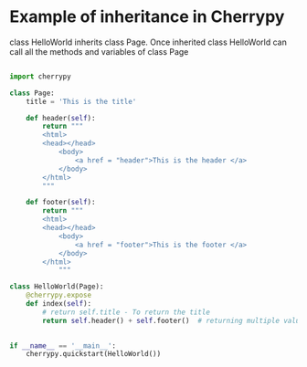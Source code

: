 # Example of inheritance in Cherrypy

class HelloWorld inherits class Page. Once inherited class HelloWorld can call all the methods 
and variables of class Page

```python

import cherrypy

class Page:
    title = 'This is the title'

    def header(self):
        return """
        <html>
        <head></head>
            <body>
                <a href = "header">This is the header </a>
            </body>
        </html>
        """

    def footer(self):
        return """
        <html>
        <head></head>
            <body>
                <a href = "footer">This is the footer </a>
            </body>
        </html>
            """

class HelloWorld(Page):
    @cherrypy.expose
    def index(self):
        # return self.title - To return the title      
        return self.header() + self.footer()  # returning multiple values
        

if __name__ == '__main__':    
    cherrypy.quickstart(HelloWorld())
```
    